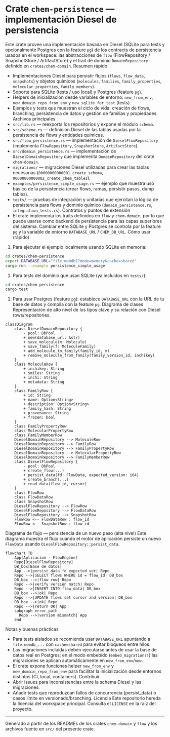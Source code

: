 # Crate `chem-persistence` — implementación Diesel de persistencia
Este crate provee una implementación basada en Diesel (SQLite para tests
y opcionalmente Postgres con la feature `pg`) de los contracts de persistencia
usados en el workspace: las abstracciones de `flow` (FlowRepository /
SnapshotStore / ArtifactStore) y el trait de dominio `DomainRepository`
definido en `crates/chem-domain`.
Resumen rápido
- Implementaciones Diesel para persistir flujos (`flows`, `flow_data`,
  `snapshots`) y objetos químicos (`molecules`, `families`, `family_properties`,
  `molecular_properties`, `family_members`).
- Soporte para SQLite (tests / uso local) y Postgres (feature `pg`).
- Helpers de inicialización desde variables de entorno: `new_from_env`,
  `new_domain_repo_from_env` y `new_sqlite_for_test` (tests).
- Ejemplos y tests que muestran el ciclo de vida: creación de flows,
  branching, persistencia de datos y gestión de familias y propiedades.
Archivos principales
- `src/lib.rs` — reexporta los repositorios y expone el módulo `schema`.
- `src/schema.rs` — definición Diesel de las tablas usadas por la
  persistencia de flows y entidades químicas.
- `src/flow_persistence.rs` — implementación de `DieselFlowRepository`
  (implementa `FlowRepository`, `SnapshotStore`, `ArtifactStore`).
- `src/domain_persistence.rs` — implementación de `DieselDomainRepository`
  que implementa `DomainRepository` del crate `chem-domain`.
- `migrations/` — migraciones Diesel utilizadas para crear las tablas
  necesarias (`00000000000001_create_schema`, `00000000000002_create_chem_tables`).
- `examples/persistence_simple_usage.rs` — ejemplo que muestra uso básico
  de la persistencia (crear flows, ramas, persistir pasos, dump tables).
- `tests/` — pruebas de integración y unitarias que ejercitan la lógica
  de persistencia para flows y dominio químico (`domain_persistence.rs`,
  `integration_tests.rs`).
Contratos y puntos de extensión
- El crate implementa los traits definidos en `flow` y `chem-domain`, por lo
  que puede usarse como backend de persistencia para las capas superiores
  del sistema. Cambiar entre SQLite y Postgres se controla por la feature
  `pg` y la variable de entorno `DATABASE_URL` / `CHEM_DB_URL`.
Cómo usar (rápido)
1. Para ejecutar el ejemplo localmente usando SQLite en memoria:
```bash
cd crates/chem-persistence
export DATABASE_URL="file:memdb1?mode=memory&cache=shared"
cargo run --example persistence_simple_usage
```
1. Para tests del dominio que usan SQLite (ya incluidos en `tests/`):
```bash
cd crates/chem-persistence
cargo test
```
1. Para usar Postgres (feature `pg`): establece `DATABASE_URL` con la URL
  de tu base de datos y compila con la feature `pg`.
Diagrama de clases
Representación de alto nivel de los tipos clave y su relación con Diesel
rows/repositories.
```mermaid
classDiagram
    class DieselDomainRepository {
        - pool: DbPool
        + new(database_url: &str)
        + save_molecule(m: Molecule)
        + save_family(f: MoleculeFamily)
        + add_molecule_to_family(family_id, m)
        + remove_molecule_from_family(family_version_id, inchikey)
    }
    class MoleculeRow {
        + inchikey: String
        + smiles: String
        + inchi: String
        + metadata: String
    }
    class FamilyRow {
        + id: String
        + name: Option<String>
        + description: Option<String>
        + family_hash: String
        + provenance: String
        + frozen: bool
    }
    class FamilyPropertyRow
    class MolecularPropertyRow
    class FamilyMemberRow
    DieselDomainRepository --> MoleculeRow
    DieselDomainRepository --> FamilyRow
    DieselDomainRepository --> FamilyPropertyRow
    DieselDomainRepository --> MolecularPropertyRow
    DieselDomainRepository --> FamilyMemberRow
    class DieselFlowRepository {
        - pool: DbPool
        + create_flow(...)
        + persist_data(fd: FlowData, expected_version: i64)
        + create_branch(...)
        + read_data(flow_id, cursor)
    }
    class FlowRow
    class FlowDataRow
    class SnapshotRow
    DieselFlowRepository --> FlowRow
    DieselFlowRepository --> FlowDataRow
    DieselFlowRepository --> SnapshotRow
    FlowRow <-- FlowDataRow : flow_id
    FlowRow <-- SnapshotRow : flow_id
```
Diagrama de flujo — persistencia de un nuevo paso (alta nivel)
Este diagrama muestra el flujo cuando el motor de aplicación persiste un
nuevo `FlowData` usando `DieselFlowRepository::persist_data`.
```mermaid
flowchart TD
    App[Aplicacion - FlowEngine]
    Repo[DieselFlowRepository]
    DB_box[Base de datos]
    App -->|persist_data fd expected_ver| Repo
    Repo -->|SELECT flows WHERE id = flow_id| DB_box
    DB_box -->|flow row| Repo
    Repo -->|verify version match| Repo
    Repo -->|INSERT INTO flow_data| DB_box
    DB_box -->|ok| Repo
    Repo -->|UPDATE flows set cursor and version| DB_box
    DB_box -->|ok| Repo
    Repo -->|return OK| App
    subgraph error_path
      Repo -->|version mismatch| App
    end
```
Notas y buenas prácticas
- Para tests aislados se recomienda usar `DATABASE_URL` apuntando a
  `file:memdb_...` con `cache=shared` para evitar bloqueos entre hilos.
- Las migraciones incluidas deben ejecutarse antes de usar la base de datos
  real en Postgres; en el modo embebido (`embed_migrations!`) las migraciones
  se aplican automáticamente en `new_from_env`/`new`.
- El crate expone funciones helper `new_from_env` y `new_domain_repo_from_env`
  para facilitar la inicialización desde entornos distintos (CI, local,
  containers).
Contribuir
- Abrir issues para inconsistencias entre la schema Diesel y las migraciones.
- Añadir tests que reproduzcan fallos de concurrencia (persist_data) o
  casos límite en versionado/branching.
Licencia
Este repositorio hereda la licencia del workspace principal. Consulta el
`LICENSE` en la raíz del proyecto.
---
Generado a partir de los READMEs de los crates `chem-domain` y `flow` y
los archivos fuente en `src/` del presente crate.
